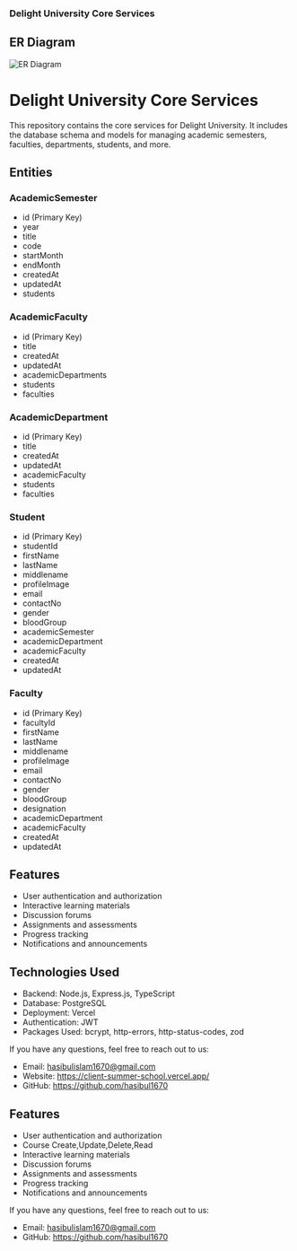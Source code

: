### Delight University Core Services

## ER Diagram

<img src="https://i.ibb.co/bgRjbws/umDM.png" alt="ER Diagram"></img>



# Delight University Core Services

This repository contains the core services for Delight University. It includes the database schema and models for managing academic semesters, faculties, departments, students, and more.

## Entities

### AcademicSemester

- id (Primary Key)
- year
- title
- code
- startMonth
- endMonth
- createdAt
- updatedAt
- students

### AcademicFaculty

- id (Primary Key)
- title
- createdAt
- updatedAt
- academicDepartments
- students
- faculties

### AcademicDepartment

- id (Primary Key)
- title
- createdAt
- updatedAt
- academicFaculty
- students
- faculties

### Student

- id (Primary Key)
- studentId
- firstName
- lastName
- middlename
- profileImage
- email
- contactNo
- gender
- bloodGroup
- academicSemester
- academicDepartment
- academicFaculty
- createdAt
- updatedAt

### Faculty

- id (Primary Key)
- facultyId
- firstName
- lastName
- middlename
- profileImage
- email
- contactNo
- gender
- bloodGroup
- designation
- academicDepartment
- academicFaculty
- createdAt
- updatedAt

## Features

- User authentication and authorization
- Interactive learning materials
- Discussion forums
- Assignments and assessments
- Progress tracking
- Notifications and announcements

## Technologies Used

- Backend: Node.js, Express.js, TypeScript
- Database: PostgreSQL
- Deployment: Vercel
- Authentication: JWT
- Packages Used: bcrypt, http-errors, http-status-codes, zod

If you have any questions, feel free to reach out to us:

- Email: hasibulislam1670@gmail.com
- Website: https://client-summer-school.vercel.app/
- GitHub: https://github.com/hasibul1670


## Features

- User authentication and authorization
- Course Create,Update,Delete,Read
- Interactive learning materials
- Discussion forums
- Assignments and assessments
- Progress tracking
- Notifications and announcements



If you have any questions, feel free to reach out to us:

- Email: hasibulislam1670@gmail.com
- GitHub: https://github.com/hasibul1670
